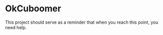# OkCuboomer

This project should serve as a reminder that when you reach this point, you need help.
